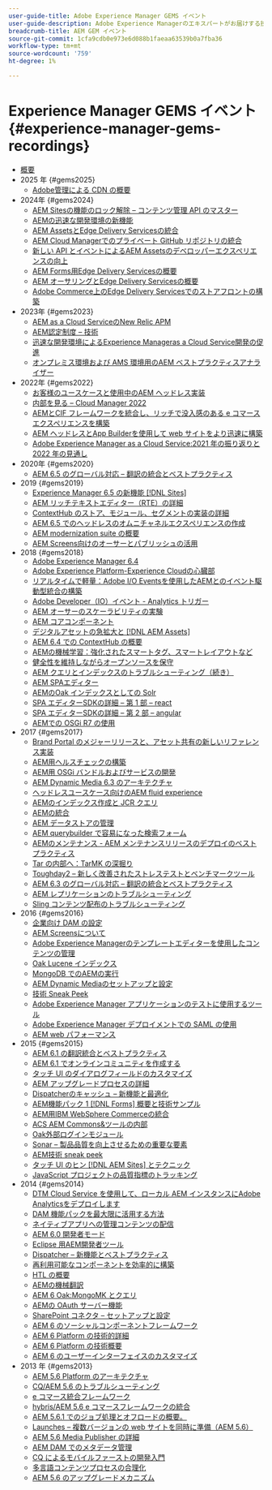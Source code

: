 ```yaml
---
user-guide-title: Adobe Experience Manager GEMS イベント
user-guide-description: Adobe Experience Managerのエキスパートがお届けする技術解説シリーズ「AEM Gems」についてご紹介します。
breadcrumb-title: AEM GEM イベント
source-git-commit: 1cfa9cdb0e973e6d088b1faeaa63539b0a7fba36
workflow-type: tm+mt
source-wordcount: '759'
ht-degree: 1%

---
```



# Experience Manager GEMS イベント {#experience-manager-gems-recordings}

+ [概要](overview.md)
+ 2025 年 {#gems2025}
   + [Adobe管理による CDN の概要](gems2025/getting-started-adobe-managed-cdn.md)
+ 2024年 {#gems2024}
   + [AEM Sitesの機能のロック解除 – コンテンツ管理 API のマスター](gems2024/content-management-apis.md)
   + [AEMの迅速な開発環境の新機能](gems2024/rapid-development-environment-news.md)
   + [AEM AssetsとEdge Delivery Servicesの統合](gems2024/edge-delivery-for-aem-assets.md)
   + [AEM Cloud Managerでのプライベート GitHub リポジトリの統合](gems2024/private-github-for-aem-cloud-manager.md)
   + [新しい API とイベントによるAEM Assetsのデベロッパーエクスペリエンスの向上](gems2024/improving-dev-experience-for-aem-assets-with-new-apis-and-events.md)
   + [AEM Forms用Edge Delivery Servicesの概要](gems2024/edge-delivery-for-aem-forms.md)
   + [AEM オーサリングとEdge Delivery Servicesの概要 ](/help/experience-manager-gems/gems2024/aem-authoring-and-edge-delivery.md)
   + [Adobe Commerce上のEdge Delivery Servicesでのストアフロントの構築](/help/experience-manager-gems/gems2024/storefronts-on-edge-delivery-with-adobe-commerce.md)
+ 2023年 {#gems2023}
   + [AEM as a Cloud ServiceのNew Relic APM](gems2023/newrelic-apm-for-aem-cloud-service.md)
   + [AEM認定制度 – 技術](gems2023/aem-certification-technical.md)
   + [迅速な開発環境によるExperience Manageras a Cloud Service開発の促進](/help/experience-manager-gems/gems2023/rapid-development-environments.md)
   + [オンプレミス環境および AMS 環境用のAEM ベストプラクティスアナライザー](gems2023/aem-best-practices-analyzer.md)
+ 2022年 {#gems2022}
   + [お客様のユースケースと使用中のAEM ヘッドレス実装](gems2022/customer-use-case-and-implementation-of-aem-headless-in-use.md)
   + [内部を見る – Cloud Manager 2022](gems2022/looking-under-the-hood-cloud-manager-2022.md)
   + [AEMとCIF フレームワークを統合し、リッチで没入感のある e コマースエクスペリエンスを構築](gems2022/aem-and-cif-framework-integration.md)
   + [AEM ヘッドレスとApp Builderを使用して web サイトをより迅速に構築](gems2022/build-sites-faster-with-headless-and-appbuilder.md)
   + [Adobe Experience Manager as a Cloud Service:2021 年の振り返りと 2022 年の見通し](gems2022/aemcloudservice-2021-review-and-outlook.md)
+ 2020年 {#gems2020}
   + [AEM 6.5 のグローバル対応 – 翻訳の統合とベストプラクティス](gems2020/aem65-readyfortheworld-translationintegration-bestpractices.md)
+ 2019 {#gems2019}
   + [Experience Manager 6.5 の新機能  [!DNL Sites]](gems2019/adobe-experience-manager-6-5-sites-whats-new.md)
   + [AEM リッチテキストエディター（RTE）の詳細](gems2019/aem-rich-text-editor-rte-deep-dive1.md)
   + [ContextHub のストア、モジュール、セグメントの実装の詳細](gems2019/contexthub-deep-dive.md)
   + [AEM 6.5 でのヘッドレスのオムニチャネルエクスペリエンスの作成](gems2019/creating-headless-omnichannel-experiences-with-aem-65.md)
   + [AEM modernization suite の概要](gems2019/introducing-the-aem-modernization-suite.md)
   + [AEM Screens向けのオーサーとパブリッシュの活用](gems2019/leveraging-author-publish-for-aem-screens.md)
+ 2018 {#gems2018}
   + [Adobe Experience Manager 6.4](gems2018/aem-6-4-technical-sneak-peek.md)
   + [Adobe Experience Platform-Experience Cloudの心臓部](gems2018/aem-acp.md)
   + [リアルタイムで軽量：Adobe I/O Eventsを使用したAEMとのイベント駆動型統合の構築](gems2018/aem-adobe-io.md)
   + [Adobe Developer（IO）イベント - Analytics トリガー](gems2018/aem-analytics-triggers.md)
   + [AEM オーサーのスケーラビリティの実験](gems2018/aem-author-scalability1.md)
   + [AEM コアコンポーネント](gems2018/aem-core-components.md)
   + [デジタルアセットの急拡大と  [!DNL AEM Assets]](gems2018/aem-digital-asset-explosion.md)
   + [AEM 6.4 での ContextHub の概要](gems2018/aem-intro-to-contexthub.md)
   + [AEMの機械学習：強化されたスマートタグ、スマートレイアウトなど](gems2018/aem-machine-learning.md)
   + [健全性を維持しながらオープンソースを保守](gems2018/aem-maintaining-open-source.md)
   + [AEM クエリとインデックスのトラブルシューティング（続き）](gems2018/aem-query-and-index-troubleshooting2.md)
   + [AEM SPAエディター](gems2018/aem-spa-editor.md)
   + [AEMのOak インデックスとしての Solr](gems2018/solr-as-an-oak-index-for-aem.md)
   + [SPA エディターSDKの詳細 – 第 1 部 – react](gems2018/spa-editor-sdk-deep-dive-react.md)
   + [SPA エディターSDKの詳細 – 第 2 部 – angular](gems2018/spa-editor-sdk-deep-dive-angular.md)
   + [AEMでの OSGi R7 の使用](gems2018/using-osgi-r7-in-aem.md)
+ 2017 {#gems2017}
   + [Brand Portal のメジャーリリースと、アセット共有の新しいリファレンス実装](gems2017/aem-brand-portal.md)
   + [AEM用ヘルスチェックの構築](gems2017/aem-building-health-checks-for-aem.md)
   + [AEM用 OSGi バンドルおよびサービスの開発](gems2017/aem-developing-osgi-bundles-services-for-aem.md)
   + [AEM Dynamic Media 6.3 のアーキテクチャ](gems2017/aem-dynamic-media-architecture.md)
   + [ヘッドレスユースケース向けのAEM fluid experience](gems2017/aem-headless-usecases.md)
   + [AEMのインデックス作成と JCR クエリ](gems2017/aem-indexing-jcr-query.md)
   + [AEMの統合](gems2017/aem-integrations.md)
   + [AEM データストアの管理](gems2017/aem-managing-aem-datastore.md)
   + [AEM querybuilder で容易になった検索フォーム](gems2017/aem-search-forms-using-querybuilder.md)
   + [AEMのメンテナンス - AEM メンテナンスリリースのデプロイのベストプラクティス](gems2017/aem-sustenance-best-practices-deploying-maintenance-releases.md)
   + [Tar の内部へ：TarMK の深掘り](gems2017/aem-tarmk-deepdive.md)
   + [Toughday2 – 新しく改善されたストレステストとベンチマークツール](gems2017/aem-toughday2-stress-testing-benchmarking-tool.md)
   + [AEM 6.3 のグローバル対応 – 翻訳の統合とベストプラクティス](gems2017/aem-translation-best-practices.md)
   + [AEM レプリケーションのトラブルシューティング](gems2017/aem-troubleshooting-aem-replication.md)
   + [Sling コンテンツ配布のトラブルシューティング](gems2017/aem-troubleshooting-sling.md)
+ 2016 {#gems2016}
   + [企業向け DAM の設定](gems2016/aem-configuring-dam-for-enterprise.md)
   + [AEM Screensについて](gems2016/aem-introduction-to-aem-screens.md)
   + [Adobe Experience Managerのテンプレートエディターを使用したコンテンツの管理](gems2016/aem-managing-content-with-template-editor.md)
   + [Oak Lucene インデックス](gems2016/aem-oak-lucene-indexes.md)
   + [MongoDB でのAEMの実行](gems2016/aem-running-aem-on-mongodb.md)
   + [AEM Dynamic Mediaのセットアップと設定](gems2016/aem-setup-and-configure-aem-dynamic-media.md)
   + [技術 Sneak Peek](gems2016/aem-technical-sneak-peek.md)
   + [Adobe Experience Manager アプリケーションのテストに使用するツール](gems2016/aem-testing-tools-for-aem-apps.md)
   + [Adobe Experience Manager デプロイメントでの SAML の使用](gems2016/aem-utilizing-saml-in-aem-deployments.md)
   + [AEM web パフォーマンス](gems2016/aem-web-performance.md)
+ 2015 {#gems2015}
   + [AEM 6.1 の翻訳統合とベストプラクティス](gems2015/aem-6-1-translation-integration-and-best-practices.md)
   + [AEM 6.1 でオンラインコミュニティを作成する](gems2015/aem-creating-online-communities-with-aem-6-1.md)
   + [タッチ UI のダイアログフィールドのカスタマイズ](gems2015/aem-customizing-dialog-fields-in-touch-ui.md)
   + [AEM アップグレードプロセスの詳細](gems2015/aem-deep-dive-into-aem-upgrade-process.md)
   + [Dispatcherのキャッシュ – 新機能と最適化](gems2015/aem-dispatcher-caching-new-features-and-optimizations.md)
   + [AEM機能パック 1 [!DNL Forms]  概要と技術サンプル](gems2015/aem-forms-feature-pack-1-introduction-and-technical-samples.md)
   + [AEM用IBM WebSphere Commerceの統合](gems2015/aem-ibm-websphere-commerce-integration-for-aem.md)
   + [ACS AEM Commons&amp;ツールの内部](gems2015/aem-inside-acs-aem-commons-and-tools.md)
   + [Oak外部ログインモジュール](gems2015/aem-oak-external-login-module-authenticating-with-ldap-and-beyond.md)
   + [Sonar – 製品品質を向上させるための重要な要素](gems2015/aem-sonar-a-key-element-to-improve-product-quality.md)
   + [AEM技術 sneak peek](gems2015/aem-tech-sneak-peek.md)
   + [タッチ UI のヒン  [!DNL AEM Sites]  とテクニック](gems2015/aem-tips-and-tricks-for-aem-sites-touch-ui.md)
   + [JavaScript プロジェクトの品質指標のトラッキング](gems2015/aem-track-quality-metrics-of-your-javascript-project.md)
+ 2014 {#gems2014}
   + [DTM Cloud Service を使用して、ローカル AEM インスタンスにAdobe Analyticsをデプロイします](gems2014/aem-adobe-analytics-dynamic-tag-management.md)
   + [DAM 機能パックを最大限に活用する方法](gems2014/aem-dam-feature-pack.md)
   + [ネイティブアプリへの管理コンテンツの配信](gems2014/aem-delivering-managed-content-to-your-native-apps.md)
   + [AEM 6.0 開発者モード](gems2014/aem-developer-mode.md)
   + [Eclipse 用AEM開発者ツール](gems2014/aem-developer-tools-for-eclipse.md)
   + [Dispatcher – 新機能とベストプラクティス](gems2014/aem-dispatcher.md)
   + [再利用可能なコンポーネントを効率的に構築](gems2014/aem-efficiently-build-reusable-components.md)
   + [HTL の概要](gems2014/aem-introduction-to-htl.md)
   + [AEMの機械翻訳](gems2014/aem-machine-translation-in-aem.md)
   + [AEM 6 Oak:MongoMK とクエリ](gems2014/aem-oak-mongomk-and-queries.md)
   + [AEMの OAuth サーバー機能](gems2014/aem-oauth-server-functionality-in-aem.md)
   + [SharePoint コネクタ – セットアップと設定](gems2014/aem-sharepoint-connector-setup-and-configuration.md)
   + [AEM 6 のソーシャルコンポーネントフレームワーク](gems2014/aem-social-component-framework-in-aem-6.md)
   + [AEM 6 Platform の技術的詳細](gems2014/aem-technical-deep-dive-into-the-aem-6-platform.md)
   + [AEM 6 Platform の技術概要](gems2014/aem-technical-overview-of-the-aem-6-platform.md)
   + [AEM 6 のユーザーインターフェイスのカスタマイズ](gems2014/aem-user-interface-customization-for-aem6.md)
+ 2013 年 {#gems2013}
   + [AEM 5.6 Platform のアーキテクチャ](gems2013/aem-architecture-of-the-aem-5-6-platform.md)
   + [CQ/AEM 5.6 のトラブルシューティング](gems2013/aem-cq-aem-5-6-troubleshooting.md)
   + [e コマース統合フレームワーク](gems2013/aem-ecommerce-integration-framework.md)
   + [hybris/AEM 5.6 e コマースフレームワークの統合](gems2013/aem-hybris-ecommerce-framework-integration.md)
   + [AEM 5.6.1 でのジョブ処理とオフロードの概要。](gems2013/aem-job-handling-and-offloading.md)
   + [Launches – 複数バージョンの web サイトを同時に準備（AEM 5.6）](gems2013/aem-launches.md)
   + [AEM 5.6 Media Publisher の詳細](gems2013/aem-media-publisher-deep-dive.md)
   + [AEM DAM でのメタデータ管理](gems2013/aem-metadata-management-in-aem-dam.md)
   + [CQ によるモバイルファーストの開発入門](gems2013/aem-mobile-first-development-with-cq-made-easy.md)
   + [多言語コンテンツプロセスの合理化](gems2013/aem-streamlining-multilingual-content-process.md)
   + [AEM 5.6 のアップグレードメカニズム](gems2013/aem-upgrade-mechanisms.md)

<!--
+ [Archive] {#archive}
    + [AEM 6 Oak: MongoMK and Queries](archive/aem-oak-mongomk-and-queries.md)
    + [Search forms made easy with the AEM querybuilder](archive/aem-search-forms-using-querybuilder.md)
    + [Deep Dive on implementation details of stores, modules and segments in ContextHub](archive/contexthub-deep-dive.md)
    + [AEM Web Performance](archive/aem-web-performance.md)
    + [AEM Query and Index Troubleshooting](archive/aem-query-and-index-troubleshooting.md)
    + [User Interface Customization for AEM 6](archive/aem-user-interface-customization-for-aem6.md)
    + [Technical Sneak Peek](archive/aem-technical-sneak-peek.md)
    + [Customizing Dialog Fields in Touch UI](archive/aem-customizing-dialog-fields-in-touch-ui.md)
    + [Building Health Checks for AEM](archive/aem-building-health-checks-for-aem.md)
    + [Running AEM on MongoDB](archive/aem-running-aem-on-mongodb.md)
    + [AEM 5.6 Media Publisher Deep Dive ](archive/aem-media-publisher-deep-dive.md)
    + [AEM Fluid Experiences for headless usecases](archive/aem-headless-usecases.md)
    + [The Digital Asset Explosion & AEM Assets](archive/aem-digital-asset-explosion.md)
    + [Introduction of Job Handling and Offloading in AEM 5.6.1. ](archive/aem-job-handling-and-offloading.md)
    + [Technical Overview of the AEM 6 Platform](archive/aem-technical-overview-of-the-aem-6-platform.md)
    + [Launches: concurrent preparation of multiple versions of a website (AEM 5.6) ](archive/aem-launches.md)
    + [Efficiently Build Reusable Components](archive/aem-efficiently-build-reusable-components.md)
    + [AEM Integrations - a solid foundation goes a long way](archive/aem-integrations.md)
    + [Dispatcher - New features and best practices](archive/aem-dispatcher.md)
    + [Adobe Experience Manager 6.5 Sites - What's New](archive/adobe-experience-manager-6-5-sites-whats-new.md)
    + [Oak's External Login Module - Authenticating with LDAP and Beyond](archive/aem-oak-external-login-module-authenticating-with-ldap-and-beyond.md)
    + [Troubleshooting AEM Replication](archive/aem-troubleshooting-aem-replication.md)
    + [Metadata Management in AEM DAM](archive/aem-metadata-management-in-aem-dam.md)
    + [AEM 6.5 Ready for the World - Translation Integration & Best Practices](archive/aem65-readyfortheworld-translationintegration-bestpractices.md)
    + [hybris/AEM 5.6 eCommerce framework integration](archive/aem-hybris-ecommerce-framework-integration.md)
    + [How to deploy Adobe Analytics on a local AEM instance by using the Dynamic Tag Management cloud service](archive/aem-adobe-analytics-dynamic-tag-management.md)
    + [eCommerce Integration Framework ](archive/aem-ecommerce-integration-framework.md)
    + [Real-time and lightweight: build event-driven integrations with AEM using Adobe I/O Events](archive/aem-adobe-io.md)
    + [AEM Tech Sneak Peek](archive/aem-tech-sneak-peek.md)
    + [AEM Rich Text Editor (RTE) Deep Dive](archive/aem-rich-text-editor-rte-deep-dive1.md)
    + [Deep dive into AEM upgrade process](archive/aem-deep-dive-into-aem-upgrade-process.md)
    + [AEM SPA Editor](archive/aem-spa-editor.md)
    + [MSM and Translation: Best Practices ](archive/aem-msm-and-translation-best-practices.md)
    + [AEM Indexing and JCR Query](archive/aem-indexing-jcr-query.md)
    + [IBM WebSphere Commerce Integration for AEM](archive/aem-ibm-websphere-commerce-integration-for-aem.md)
    + [Setup and Configure AEM Dynamic Media](archive/aem-setup-and-configure-aem-dynamic-media.md)
    + [Leveraging author-publish for AEM Screens](archive/leveraging-author-publish-for-aem-screens.md)
    + [Experiments in AEM Author Scalability](archive/aem-author-scalability1.md)
    + [Introduction to AEM Screens](archive/aem-introduction-to-aem-screens.md)
    + [Creating Headless Omnichannel Experiences with AEM 6.5](archive/creating-headless-omnichannel-experiences-with-aem-65.md)
    + [Developing OSGi Bundles and Services for AEM](archive/aem-developing-osgi-bundles-services-for-aem.md)
    + [Technical Deep Dive into the AEM 6 Platform](archive/aem-technical-deep-dive-into-the-aem-6-platform.md)
    + [Adobe Experience Platform - The Heart of Experience Cloud](archive/aem-acp.md)
    + [Social Component Framework in AEM 6](archive/aem-social-component-framework-in-aem-6.md)
    + [Mobile-First Development with CQ Made Easy](archive/aem-mobile-first-development-with-cq-made-easy.md)
    + [AEM Core Components](archive/aem-core-components.md)
    + [AEM SPA Editor](archive/jcr-aem-spa-editor.md)
    + [Major Brand Portal Release and new reference implementation for Asset Share](archive/aem-brand-portal.md)
    + [Utilizing SAML in Adobe Experience Manager deployments](archive/aem-utilizing-saml-in-aem-deployments.md)
    + [AEM 6.0 Developer Mode](archive/aem-developer-mode.md)
    + [AEM [!DNL Forms] Feature Pack 1 introduction and technical samples](archive/aem-forms-feature-pack-1-introduction-and-technical-samples.md)
    + [CQ/AEM 5.6 Troubleshooting](archive/aem-cq-aem-5-6-troubleshooting.md)
    + [AEM Dynamic Media 6.3 Architecture](archive/aem-dynamic-media-architecture.md)
    + [Inside ACS AEM Commons & Tools](archive/aem-inside-acs-aem-commons-and-tools.md)
    + [Creating online Communities with AEM 6.1](archive/aem-creating-online-communities-with-aem-6-1.md)
    + [OAuth Server functionality in AEM - Embrace Federation and unleash your REST APIs!](archive/aem-oauth-server-functionality-in-aem.md)
    + [Into the tar pit: a TarMK deep dive](archive/aem-tarmk-deepdive.md)
    + [Oak Lucene Indexes](archive/aem-oak-lucene-indexes.md)
    + [AEM Developer Tools for Eclipse](archive/aem-developer-tools-for-eclipse.md)
    + [Solr as an Oak index for AEM](archive/solr-as-an-oak-index-for-aem1.md)
    + [Toughday2 - A new and improved stress testing and benchmarking tool](archive/aem-toughday2-stress-testing-benchmarking-tool.md)
    + [Introduction to ContextHub in AEM 6.4](archive/aem-intro-to-contexthub.md)
    + [Configuring the DAM for Enterprise](archive/aem-configuring-dam-for-enterprise.md)
    + [Managing AEM DataStore](archive/aem-managing-aem-datastore.md)
    + [AEM Sustenance - Best Practices for deploying AEM Maintenance Releases](archive/aem-sustenance-best-practices-deploying-maintenance-releases.md)
    + [Maintaining Open Source While Maintaining Your Sanity](archive/aem-maintaining-open-source.md)
    + [SPA Editor SDK Deep Dive - Part 1 - React ](archive/spa-editor-sdk-deep-dive-react.md)
    + [Tools to use for testing Adobe Experience Manager applications](archive/aem-testing-tools-for-aem-apps.md)
    + [Machine Learning in AEM: Enhanced Smart Tags, Smart Layout and more](archive/aem-machine-learning.md)
    + [Tips and tricks for AEM Sites Touch UI](archive/aem-tips-and-tricks-for-aem-sites-touch-ui.md)
    + [Dispatcher Caching - New Features and Optimizations](archive/aem-dispatcher-caching-new-features-and-optimizations.md)
    + [How to get the most out of your DAM Feature Pack](archive/aem-dam-feature-pack.md)
    + [Troubleshooting Sling Content Distribution](archive/aem-troubleshooting-sling.md)
    + [Introduction to HTL](archive/aem-introduction-to-htl.md)
    + [Delivering Managed Content to your Native Apps](archive/aem-delivering-managed-content-to-your-native-apps.md)
    + [SharePoint Connector - Setup and Configuration](archive/aem-sharepoint-connector-setup-and-configuration.md)
    + [AEM 6.1 Translation Integration & Best Practices](archive/aem-6-1-translation-integration-and-best-practices.md)
    + [Managing your content with the template editor of Adobe Experience Manager](archive/aem-managing-content-with-template-editor.md)
    + [SPA Editor SDK Deep Dive - Part 2 - Angular](archive/spa-editor-sdk-deep-dive-angular.md)
    + [Sonar - A key element to improve product quality](archive/aem-sonar-a-key-element-to-improve-product-quality.md)
    + [AEM 6.3 Ready for the World - Translation Integration & Best Practices](archive/aem-translation-best-practices.md)
    + [AEM 5.6 upgrade mechanisms ](archive/aem-upgrade-mechanisms.md)
    + [Track quality metrics of your Javascript project](archive/aem-track-quality-metrics-of-your-javascript-project.md)
    + [Streamlining multilingual content process](archive/aem-streamlining-multilingual-content-process.md)
    + [Deep Dive into Adobe Experience Manager 6.4](archive/aem-6-4-technical-sneak-peek.md)
    + [Machine Translation in AEM](archive/aem-machine-translation-in-aem.md)
    + [Using OSGi R7 in AEM](archive/using-osgi-r7-in-aem.md)
    + [Architecture of the AEM 5.6 Platform](archive/aem-architecture-of-the-aem-5-6-platform.md)
    + [Adobe I/O Events - Analytics Triggers](archive/aem-analytics-triggers.md)
    + [Introducing the AEM Modernization Suite](archive/introducing-the-aem-modernization-suite.md)
    + [AEM Query and Index Troubleshooting](archive/aem-query-and-index-troubleshooting2.md)
-->
